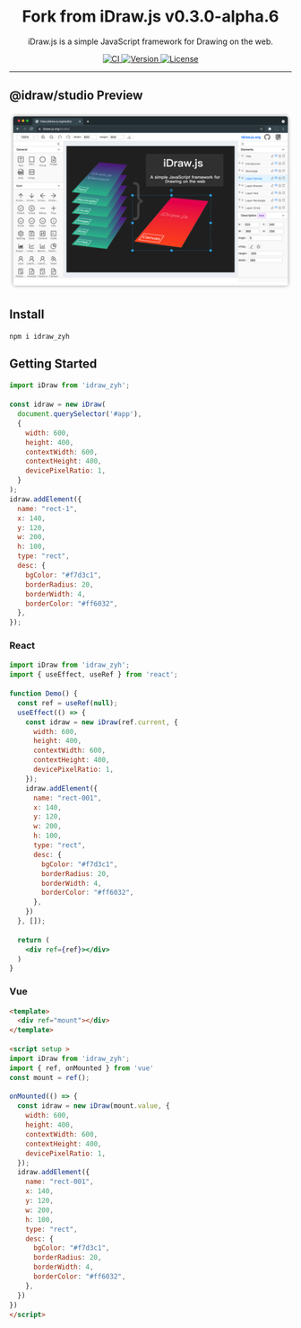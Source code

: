 <h1 align="center">Fork from iDraw.js v0.3.0-alpha.6</h1>

<p align="center">iDraw.js is a simple JavaScript framework for Drawing on the web.</p>


<p align="center">
  <a title="CI" href="https://github.com/SaitamaSiSi/idraw/actions/workflows/node.js.yml">
    <img src="https://github.com/SaitamaSiSi/idraw/actions/workflows/node.js.yml/badge.svg?branch=main" alt="CI">
  <a>

  <a href="https://www.npmjs.com/package/idraw_zyh">
    <img src="https://img.shields.io/npm/v/idraw_zyh.svg?sanitize=idraw_zyh" alt="Version">
  </a>
  <a href="https://www.npmjs.com/package/idraw_zyh">
    <img src="https://img.shields.io/npm/l/idraw_zyh.svg?sanitize=true" alt="License">
  </a>
</p>


<!-- [![Node.js CI](https://github.com/SaitamaSiSi/idraw/actions/workflows/node.js.yml/badge.svg?branch=main)](https://github.com/SaitamaSiSi/idraw/actions/workflows/node.js.yml) -->

<hr/>

## @idraw/studio Preview

<div style="text-align: center">
  <img src="./assets/preview/idraw-studio-preview.png" width="700" />
</div>

## Install

```
npm i idraw_zyh
```

## Getting Started

```js
import iDraw from 'idraw_zyh';

const idraw = new iDraw(
  document.querySelector('#app'),
  {
    width: 600,
    height: 400,
    contextWidth: 600,
    contextHeight: 400,
    devicePixelRatio: 1,
  }
);
idraw.addElement({
  name: "rect-1",
  x: 140,
  y: 120,
  w: 200,
  h: 100,
  type: "rect",
  desc: {
    bgColor: "#f7d3c1",
    borderRadius: 20,
    borderWidth: 4,
    borderColor: "#ff6032",
  },
});
```

### React

```jsx
import iDraw from 'idraw_zyh';
import { useEffect, useRef } from 'react';

function Demo() {
  const ref = useRef(null);
  useEffect(() => {
    const idraw = new iDraw(ref.current, {
      width: 600,
      height: 400,
      contextWidth: 600,
      contextHeight: 400,
      devicePixelRatio: 1,
    });
    idraw.addElement({
      name: "rect-001",
      x: 140,
      y: 120,
      w: 200,
      h: 100,
      type: "rect",
      desc: {
        bgColor: "#f7d3c1",
        borderRadius: 20,
        borderWidth: 4,
        borderColor: "#ff6032",
      },
    })
  }, []);

  return (
    <div ref={ref}></div>
  )
}
```

### Vue

```html
<template>
  <div ref="mount"></div>
</template>

<script setup >
import iDraw from 'idraw_zyh';
import { ref, onMounted } from 'vue'
const mount = ref();

onMounted(() => {
  const idraw = new iDraw(mount.value, {
    width: 600,
    height: 400,
    contextWidth: 600,
    contextHeight: 400,
    devicePixelRatio: 1,
  });
  idraw.addElement({
    name: "rect-001",
    x: 140,
    y: 120,
    w: 200,
    h: 100,
    type: "rect",
    desc: {
      bgColor: "#f7d3c1",
      borderRadius: 20,
      borderWidth: 4,
      borderColor: "#ff6032",
    },
  })
})
</script>
```

